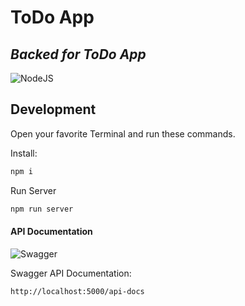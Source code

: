 # ToDo App

## _Backed for ToDo App_

![NodeJS](https://img.shields.io/badge/node.js-6DA55F?style=for-the-badge&logo=node.js&logoColor=white)

## Development

Open your favorite Terminal and run these commands.

Install:

```sh
npm i
```

Run Server

```sh
npm run server
```

#### API Documentation

![Swagger](https://img.shields.io/badge/-Swagger-%23Clojure?style=for-the-badge&logo=swagger&logoColor=white)

Swagger API Documentation:

```sh
http://localhost:5000/api-docs
```
